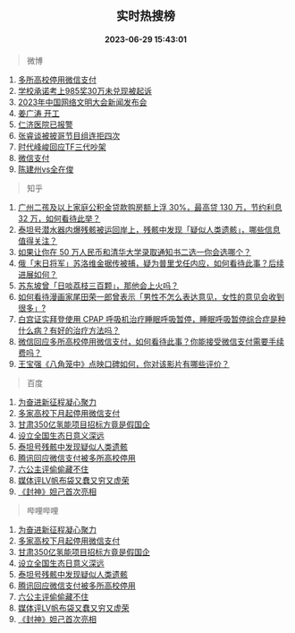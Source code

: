 <div align="center"><h2>实时热搜榜</h2><h4>2023-06-29 15:43:01</h4></div>

> 微博  

1. [多所高校停用微信支付](https://s.weibo.com/weibo?q=%23%E5%A4%9A%E6%89%80%E9%AB%98%E6%A0%A1%E5%81%9C%E7%94%A8%E5%BE%AE%E4%BF%A1%E6%94%AF%E4%BB%98%23&t=31&band_rank=1&Refer=top)<br />
2. [学校承诺考上985奖30万未兑现被起诉](https://s.weibo.com/weibo?q=%23%E5%AD%A6%E6%A0%A1%E6%89%BF%E8%AF%BA%E8%80%83%E4%B8%8A985%E5%A5%9630%E4%B8%87%E6%9C%AA%E5%85%91%E7%8E%B0%E8%A2%AB%E8%B5%B7%E8%AF%89%23&t=31&band_rank=2&Refer=top)<br />
3. [2023年中国网络文明大会新闻发布会](https://s.weibo.com/weibo?q=%232023%E5%B9%B4%E4%B8%AD%E5%9B%BD%E7%BD%91%E7%BB%9C%E6%96%87%E6%98%8E%E5%A4%A7%E4%BC%9A%E6%96%B0%E9%97%BB%E5%8F%91%E5%B8%83%E4%BC%9A%23&t=31&band_rank=3&Refer=top)<br />
4. [姜广涛 开工](https://s.weibo.com/weibo?q=%E5%A7%9C%E5%B9%BF%E6%B6%9B%20%E5%BC%80%E5%B7%A5&t=31&band_rank=4&Refer=top)<br />
5. [仁济医院已报警](https://s.weibo.com/weibo?q=%23%E4%BB%81%E6%B5%8E%E5%8C%BB%E9%99%A2%E5%B7%B2%E6%8A%A5%E8%AD%A6%23&t=31&band_rank=5&Refer=top)<br />
6. [张睿谈被披哥节目组连拒四次](https://s.weibo.com/weibo?q=%23%E5%BC%A0%E7%9D%BF%E8%B0%88%E8%A2%AB%E6%8A%AB%E5%93%A5%E8%8A%82%E7%9B%AE%E7%BB%84%E8%BF%9E%E6%8B%92%E5%9B%9B%E6%AC%A1%23&t=31&band_rank=6&Refer=top)<br />
7. [时代峰峻回应TF三代吵架](https://s.weibo.com/weibo?q=%23%E6%97%B6%E4%BB%A3%E5%B3%B0%E5%B3%BB%E5%9B%9E%E5%BA%94TF%E4%B8%89%E4%BB%A3%E5%90%B5%E6%9E%B6%23&t=31&band_rank=7&Refer=top)<br />
8. [微信支付](https://s.weibo.com/weibo?q=%E5%BE%AE%E4%BF%A1%E6%94%AF%E4%BB%98&t=31&band_rank=8&Refer=top)<br />
9. [陈建州vs全在俊](https://s.weibo.com/weibo?q=%23%E9%99%88%E5%BB%BA%E5%B7%9Evs%E5%85%A8%E5%9C%A8%E4%BF%8A%23&t=31&band_rank=9&Refer=top)<br />

> 知乎  

1. [广州二孩及以上家庭公积金贷款购房额上浮 30%，最高贷 130 万，节约利息 32 万，如何看待此举？](https://www.zhihu.com/question/609178796)<br />
2. [泰坦号潜水器内爆残骸被运回岸上，残骸中发现「疑似人类遗骸」，哪些信息值得关注？](https://www.zhihu.com/question/609334039)<br />
3. [如果让你在 50 万人民币和清华大学录取通知书二选一你会选哪个？](https://www.zhihu.com/question/607748095)<br />
4. [俄「末日将军」苏洛维金据传被捕，疑为普里戈任内应，如何看待此事？后续进展如何？](https://www.zhihu.com/question/609355915)<br />
5. [苏东坡曾「日啖荔枝三百颗」，那他会上火吗？](https://www.zhihu.com/question/598568202)<br />
6. [如何看待漫画家尾田荣一郎曾表示「男性不怎么表达意见，女性的意见会收到很多」?](https://www.zhihu.com/question/607642085)<br />
7. [白宫证实拜登使用 CPAP 呼吸机治疗睡眠呼吸暂停，睡眠呼吸暂停综合症是种什么病？有好的治疗方法吗？](https://www.zhihu.com/question/609350758)<br />
8. [微信回应多所高校停用微信支付，如何看待此事？你能接受微信支付需要手续费吗？](https://www.zhihu.com/question/609374806)<br />
9. [王宝强《八角笼中》点映口碑如何，你对该影片有哪些评价？](https://www.zhihu.com/question/608000476)<br />

> 百度  

1. [为奋进新征程凝心聚力](https://www.baidu.com/s?wd=%E4%B8%BA%E5%A5%8B%E8%BF%9B%E6%96%B0%E5%BE%81%E7%A8%8B%E5%87%9D%E5%BF%83%E8%81%9A%E5%8A%9B&sa=fyb_news&rsv_dl=fyb_news)<br />
2. [多家高校下月起停用微信支付](https://www.baidu.com/s?wd=%E5%A4%9A%E5%AE%B6%E9%AB%98%E6%A0%A1%E4%B8%8B%E6%9C%88%E8%B5%B7%E5%81%9C%E7%94%A8%E5%BE%AE%E4%BF%A1%E6%94%AF%E4%BB%98&sa=fyb_news&rsv_dl=fyb_news)<br />
3. [甘肃350亿氢能项目招标方竟是假国企](https://www.baidu.com/s?wd=%E7%94%98%E8%82%83350%E4%BA%BF%E6%B0%A2%E8%83%BD%E9%A1%B9%E7%9B%AE%E6%8B%9B%E6%A0%87%E6%96%B9%E7%AB%9F%E6%98%AF%E5%81%87%E5%9B%BD%E4%BC%81&sa=fyb_news&rsv_dl=fyb_news)<br />
4. [设立全国生态日意义深远](https://www.baidu.com/s?wd=%E8%AE%BE%E7%AB%8B%E5%85%A8%E5%9B%BD%E7%94%9F%E6%80%81%E6%97%A5%E6%84%8F%E4%B9%89%E6%B7%B1%E8%BF%9C&sa=fyb_news&rsv_dl=fyb_news)<br />
5. [泰坦号残骸中发现疑似人类遗骸](https://www.baidu.com/s?wd=%E6%B3%B0%E5%9D%A6%E5%8F%B7%E6%AE%8B%E9%AA%B8%E4%B8%AD%E5%8F%91%E7%8E%B0%E7%96%91%E4%BC%BC%E4%BA%BA%E7%B1%BB%E9%81%97%E9%AA%B8&sa=fyb_news&rsv_dl=fyb_news)<br />
6. [腾讯回应微信支付被多所高校停用](https://www.baidu.com/s?wd=%E8%85%BE%E8%AE%AF%E5%9B%9E%E5%BA%94%E5%BE%AE%E4%BF%A1%E6%94%AF%E4%BB%98%E8%A2%AB%E5%A4%9A%E6%89%80%E9%AB%98%E6%A0%A1%E5%81%9C%E7%94%A8&sa=fyb_news&rsv_dl=fyb_news)<br />
7. [六公主评偷偷藏不住](https://www.baidu.com/s?wd=%E5%85%AD%E5%85%AC%E4%B8%BB%E8%AF%84%E5%81%B7%E5%81%B7%E8%97%8F%E4%B8%8D%E4%BD%8F&sa=fyb_news&rsv_dl=fyb_news)<br />
8. [媒体评LV帆布袋又蠢又穷又虚荣](https://www.baidu.com/s?wd=%E5%AA%92%E4%BD%93%E8%AF%84LV%E5%B8%86%E5%B8%83%E8%A2%8B%E5%8F%88%E8%A0%A2%E5%8F%88%E7%A9%B7%E5%8F%88%E8%99%9A%E8%8D%A3&sa=fyb_news&rsv_dl=fyb_news)<br />
9. [《封神》妲己首次亮相](https://www.baidu.com/s?wd=%E3%80%8A%E5%B0%81%E7%A5%9E%E3%80%8B%E5%A6%B2%E5%B7%B1%E9%A6%96%E6%AC%A1%E4%BA%AE%E7%9B%B8&sa=fyb_news&rsv_dl=fyb_news)<br />

> 哔哩哔哩  

1. [为奋进新征程凝心聚力](https://www.baidu.com/s?wd=%E4%B8%BA%E5%A5%8B%E8%BF%9B%E6%96%B0%E5%BE%81%E7%A8%8B%E5%87%9D%E5%BF%83%E8%81%9A%E5%8A%9B&sa=fyb_news&rsv_dl=fyb_news)<br />
2. [多家高校下月起停用微信支付](https://www.baidu.com/s?wd=%E5%A4%9A%E5%AE%B6%E9%AB%98%E6%A0%A1%E4%B8%8B%E6%9C%88%E8%B5%B7%E5%81%9C%E7%94%A8%E5%BE%AE%E4%BF%A1%E6%94%AF%E4%BB%98&sa=fyb_news&rsv_dl=fyb_news)<br />
3. [甘肃350亿氢能项目招标方竟是假国企](https://www.baidu.com/s?wd=%E7%94%98%E8%82%83350%E4%BA%BF%E6%B0%A2%E8%83%BD%E9%A1%B9%E7%9B%AE%E6%8B%9B%E6%A0%87%E6%96%B9%E7%AB%9F%E6%98%AF%E5%81%87%E5%9B%BD%E4%BC%81&sa=fyb_news&rsv_dl=fyb_news)<br />
4. [设立全国生态日意义深远](https://www.baidu.com/s?wd=%E8%AE%BE%E7%AB%8B%E5%85%A8%E5%9B%BD%E7%94%9F%E6%80%81%E6%97%A5%E6%84%8F%E4%B9%89%E6%B7%B1%E8%BF%9C&sa=fyb_news&rsv_dl=fyb_news)<br />
5. [泰坦号残骸中发现疑似人类遗骸](https://www.baidu.com/s?wd=%E6%B3%B0%E5%9D%A6%E5%8F%B7%E6%AE%8B%E9%AA%B8%E4%B8%AD%E5%8F%91%E7%8E%B0%E7%96%91%E4%BC%BC%E4%BA%BA%E7%B1%BB%E9%81%97%E9%AA%B8&sa=fyb_news&rsv_dl=fyb_news)<br />
6. [腾讯回应微信支付被多所高校停用](https://www.baidu.com/s?wd=%E8%85%BE%E8%AE%AF%E5%9B%9E%E5%BA%94%E5%BE%AE%E4%BF%A1%E6%94%AF%E4%BB%98%E8%A2%AB%E5%A4%9A%E6%89%80%E9%AB%98%E6%A0%A1%E5%81%9C%E7%94%A8&sa=fyb_news&rsv_dl=fyb_news)<br />
7. [六公主评偷偷藏不住](https://www.baidu.com/s?wd=%E5%85%AD%E5%85%AC%E4%B8%BB%E8%AF%84%E5%81%B7%E5%81%B7%E8%97%8F%E4%B8%8D%E4%BD%8F&sa=fyb_news&rsv_dl=fyb_news)<br />
8. [媒体评LV帆布袋又蠢又穷又虚荣](https://www.baidu.com/s?wd=%E5%AA%92%E4%BD%93%E8%AF%84LV%E5%B8%86%E5%B8%83%E8%A2%8B%E5%8F%88%E8%A0%A2%E5%8F%88%E7%A9%B7%E5%8F%88%E8%99%9A%E8%8D%A3&sa=fyb_news&rsv_dl=fyb_news)<br />
9. [《封神》妲己首次亮相](https://www.baidu.com/s?wd=%E3%80%8A%E5%B0%81%E7%A5%9E%E3%80%8B%E5%A6%B2%E5%B7%B1%E9%A6%96%E6%AC%A1%E4%BA%AE%E7%9B%B8&sa=fyb_news&rsv_dl=fyb_news)<br />
